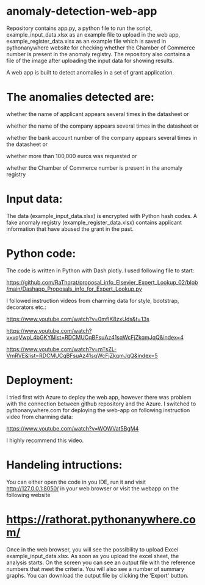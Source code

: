 # anomaly-detection-web-app

Repository contains app.py, a python file to run the script, example_input_data.xlsx as an example file to upload in the web app, example_register_data.xlsx as an example file which is saved in pythonanywhere website for checking whether the Chamber of Commerce number is present in the anomaly registry. The repository also contains a file of the image after uploading the input data for showing results.

A web app is built to detect anomalies in a set of grant application. 


 # The anomalies detected are:

whether the name of applicant appears several times in the datasheet or

whether the name of the company appears several times in the datasheet or

whether the bank account number of the company appears several times in the datasheet or

whether more than 100,000 euros was requested or

whether the Chamber of Commerce number is present in the anomaly registry

# Input data:

The data (example_input_data.xlsx) is encrypted with Python hash codes. A fake anomaly registry (example_register_data.xlsx) contains applicant information that have abused the grant in the past.

# Python code: 

The code is written in Python with Dash plotly. I used following file to start:

https://github.com/RaThorat/proposal_info_Elsevier_Expert_Lookup_02/blob/main/Dashapp_Proposals_info_for_Expert_Lookup.py

I followed instruction videos from charming data for style, bootstrap, decorators etc.:

https://www.youtube.com/watch?v=0mfIK8zxUds&t=13s

https://www.youtube.com/watch?v=vqVwpL4bGKY&list=RDCMUCqBFsuAz41sqWcFjZkqmJqQ&index=4

https://www.youtube.com/watch?v=mTsZL-VmRVE&list=RDCMUCqBFsuAz41sqWcFjZkqmJqQ&index=5

# Deployment: 

I tried first with Azure to deploy the web app, however there was problem with the connection between github repository and the Azure. I switched to pythonanywhere.com for deploying the web-app on following instruction video from charming data:

https://www.youtube.com/watch?v=WOWVat5BgM4

I highly recommend this video.

# Handeling intructions:

You can either open the code in you IDE, run it and visit http://127.0.0.1:8050/ in your web browser or
visit the webapp on the following website

# https://rathorat.pythonanywhere.com/ 
 
Once in the web browser, you will see the possibility to upload Excel example_input_data.xlsx. As soon as you upload the excel sheet, the analysis starts. On the screen you can see an output file with the reference numbers that meet the criteria. You will also see a number of summary graphs.
You can download the output file by clicking the 'Export' button.
